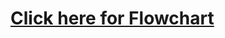 # [Click here for Flowchart](https://www.canva.com/design/DAGFwu4pesQ/kIiEnHMcLWFplXew-imUNg/view?utm_content=DAGFwu4pesQ&utm_campaign=designshare&utm_medium=link&utm_source=editor)
